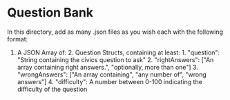 # Question Bank

In this directory, add as many .json files as you wish each with the following format:
1. A JSON Array of:
    2. Question Structs, containing at least:
        1. "question": "String containing the civics question to ask"
        2. "rightAnswers": ["An array containing right answers.", "optionally, more than one"]
        3. "wrongAnswers": ["An array containing", "any number of", "wrong answers"]
        4. "difficulty": A number between 0-100 indicating the difficulty of the question
